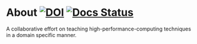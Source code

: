 # About [![DOI](https://zenodo.org/badge/213866463.svg)](https://zenodo.org/badge/latestdoi/213866463) [![Docs Status](https://travis-ci.org/dgFemtoLab/eduhipc2019.svg?branch=master)](https://travis-ci.org/dgFemtoLab/eduhipc2019)

A collaborative effort on teaching high-performance-computing techniques in a
domain specific manner.
